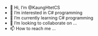 - 👋 Hi, I’m @KaungHtetCS
- 👀 I’m interested in C# programming
- 🌱 I’m currently learning C# programming
- 💞️ I’m looking to collaborate on ...
- 📫 How to reach me ...

<!---
KaungHtetCS/KaungHtetCS is a ✨ special ✨ repository because its `README.md` (this file) appears on your GitHub profile.
You can click the Preview link to take a look at your changes.
--->
